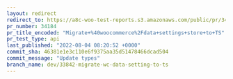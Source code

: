 ```yaml
---
layout: redirect
redirect_to: https://a8c-woo-test-reports.s3.amazonaws.com/public/pr/34184/api/index.html
pr_number: 34184
pr_title_encoded: "Migrate+%40woocommerce%2Fdata+settings+store+to+TS"
pr_test_type: api
last_published: "2022-08-04 08:20:52 +0000"
commit_sha: 46381e1e3c110e6f9375aa35d51478466dcad504
commit_message: "Update types"
branch_name: dev/33842-migrate-wc-data-setting-to-ts
---
```

